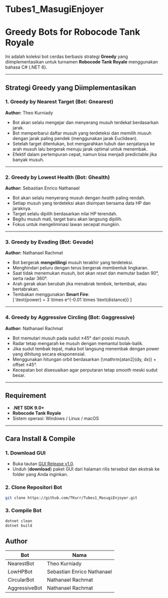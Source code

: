 # Tubes1_MasugiEnjoyer

# Greedy Bots for Robocode Tank Royale

Ini adalah koleksi bot cerdas berbasis strategi **Greedy** yang diimplementasikan untuk turnamen **Robocode Tank Royale** menggunakan bahasa C# (.NET 6).

---

## Strategi Greedy yang Diimplementasikan

### 1. Greedy by Nearest Target (Bot: **Gnearest**)

**Author:** Theo Kurniady

- Bot akan selalu mengejar dan menyerang musuh terdekat berdasarkan jarak.
- Bot memperbarui daftar musuh yang terdeteksi dan memilih musuh dengan jarak paling pendek (menggunakan jarak Euclidean).
- Setelah target ditentukan, bot mengarahkan tubuh dan senjatanya ke arah musuh lalu bergerak menuju jarak optimal untuk menembak.
- Efektif dalam pertempuran cepat, namun bisa menjadi predictable jika banyak musuh.

---

### 2. Greedy by Lowest Health (Bot: **Ghealth**)

**Author:** Sebastian Enrico Nathanael

- Bot akan selalu menyerang musuh dengan _health_ paling rendah.
- Setiap musuh yang terdeteksi akan disimpan bersama data HP dan jaraknya.
- Target selalu dipilih berdasarkan nilai HP terendah.
- Begitu musuh mati, target baru akan langsung dipilih.
- Fokus untuk mengeliminasi lawan secepat mungkin.

---

### 3. Greedy by Evading (Bot: **Gevade**)

**Author:** Nathanael Rachmat

- Bot bergerak **mengelilingi** musuh terakhir yang terdeteksi.
- Menghindari peluru dengan terus bergerak membentuk lingkaran.
- Saat tidak menemukan musuh, bot akan _reset_ dan memutar badan 90°, serta radar 360°.
- Arah gerak akan berubah jika menabrak tembok, tertembak, atau bertabrakan.
- Tembakan menggunakan **Smart Fire**:  
  \[
  \text{power} = 3 \times e^{-0.01 \times \text{distance}}
  \]

---

### 4. Greedy by Aggressive Circling (Bot: **Gaggressive**)

**Author:** Nathanael Rachmat

- Bot memutari musuh pada sudut ±45° dari posisi musuh.
- Radar tetap mengarah ke musuh dengan memantul bolak-balik.
- Jika sudut tembak tepat, maka bot langsung menembak dengan power yang dihitung secara eksponensial.
- Menggunakan hitungan orbit berdasarkan \(\mathrm{atan2}(dy, dx)\) + offset ±45°.
- Kecepatan bot disesuaikan agar perputaran tetap _smooth_ meski sudut besar.

---

## Requirement

- **.NET SDK 9.0+**
- **Robocode Tank Royale**
- Sistem operasi: Windows / Linux / macOS

---

## Cara Install & Compile

### 1. Download GUI

- Buka tautan [GUI Release v1.0](https://github.com/Ariel-HS/tubes1-if2211-starter-pack/releases/tag/v1.0).
- Unduh (**download**) paket GUI dari halaman rilis tersebut dan ekstrak ke folder yang Anda inginkan.

### 2. Clone Repositori Bot

```bash
git clone https://github.com/TKurr/Tubes1_MasugiEnjoyer.git
```

### 3. Compile Bot

```bash
dotnet clean
dotnet build
```

## Author

| Bot           | Nama                       |
| ------------- | -------------------------- |
| NearestBot    | Theo Kurniady              |
| LowHPBot      | Sebastian Enrico Nathanael |
| CircularBot   | Nathanael Rachmat          |
| AggressiveBot | Nathanael Rachmat          |
